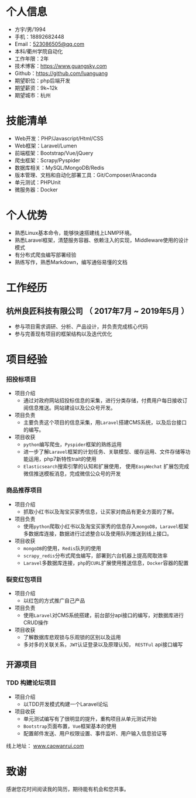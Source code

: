 # 个人信息
 - 方宇/男/1994
 - 手机：18892682448
 - Email：523086505@qq.com
 - 本科/衢州学院自动化
 - 工作年限：2年
 - 技术博客：https://www.guangsky.com
 - Github：https://github.com/luanguang
 - 期望职位：php后端开发
 - 期望薪资：9k~12k
 - 期望城市：杭州

# 技能清单

- Web开发：PHP/Javascript/Html/CSS
- Web框架：Laravel/Lumen
- 前端框架：Bootstrap/Vue/jQuery
- 爬虫框架：Scrapy/Pyspider
- 数据库相关：MySQL/MongoDB/Redis
- 版本管理、文档和自动化部署工具：Git/Composer/Anaconda
- 单元测试：PHPUnit
- 微服务器：Docker

# 个人优势
- 熟悉Linux基本命令，能够快速搭建线上LNMP环境。
- 熟悉Laravel框架，清楚服务容器、依赖注入的实现，Middleware使用的设计模式
- 有分布式爬虫编写部署经验
- 熟练写作，熟悉Markdown，编写通俗易懂的文档

# 工作经历

## 杭州良匠科技有限公司 （ 2017年7月 ~ 2019年5月 ）
- 参与项目需求调研、分析、产品设计，并负责完成核心代码
- 参与完善现有项目的框架结构以及迭代优化

# 项目经验
### 招投标项目
- 项目介绍
    - 通过对政府网站招投标信息的采集，进行分类存储，付费用户每日接收订阅信息推送。网站建设以及公众号开发。
- 项目负责
    - 主要负责这个项目的信息采集，用`Laravel`搭建CMS系统，以及后台接口的编写。
- 项目收获
    - `python`编写爬虫，`Pyspider`框架的熟练运用
    - 进一步了解`Laravel`框架的计划任务、关联模型、缓存运用、文件存储等功能运用，php7新特性trait的使用
    - `Elasticsearch`搜索引擎的认知和扩展使用， 使用`EasyWechat` 扩展包完成微信推送模板消息，完成微信公众号的开发

### 商品推荐项目
- 项目介绍
    - 抓取小红书以及淘宝买家秀信息，让买家对商品有更全方面的了解。
- 项目负责
    - 使用`python`爬取小红书以及淘宝买家秀的信息存入`mongoDB`，`Laravel`框架多数据库连接，数据进行过滤整合以及使用队列推送到线上接口。
- 项目收获
    - `mongoDB`的使用，`Redis`队列的使用
    - `scrapy_redis`分布式爬虫编写，部署到六台机器上提高爬取效率
    - `Laravel`多数据库连接，`php`的`CURL`扩展使用推送信息，`Docker`容器的配置

### 裂变红包项目
- 项目介绍
    - 以红包的方式推广自己产品
- 项目负责
    - 使用`Laravel`对CMS系统搭建，前台部分api接口的编写，对数据库进行CRUD操作
- 项目收获
    - 了解数据库悲观锁与乐观锁的区别以及运用
    - 多对多的关联关系，`JWT`认证登录以及原理认知， `RESTFul` api接口编写

## 开源项目
### TDD 构建论坛项目
- 项目介绍
    - 以TDD开发模式构建一个Laravel论坛
- 项目收获
    - 单元测试编写有了很明显的提升，重构项目从单元测试开始
    - `Bootstrap`页面布置，`Vue`框架基本的使用
    - 配置邮件发送、用户权限设置、事件监听、用户输入信息验证等    

线上地址： www.caowanrui.com

# 致谢
感谢您花时间阅读我的简历，期待能有机会和您共事。
    
    
